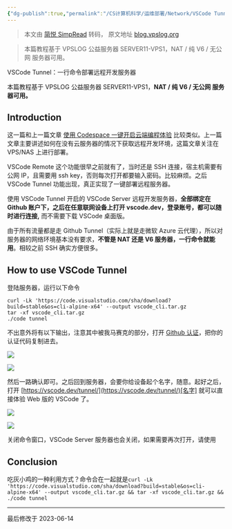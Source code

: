 ```yaml
---
{"dg-publish":true,"permalink":"/CS计算机科学/运维部署/Network/VSCode Tunnel：一行命令部署远程开发服务器/","created":"2024-04-14T23:08:30.250+08:00","updated":"2024-04-24T00:35:40.000+08:00"}
---
```


> 本文由 [简悦 SimpRead](http://ksria.com/simpread/) 转码， 原文地址 [blog.vpslog.org](https://blog.vpslog.org/blog/vscodetunnel/)

> 本篇教程基于 VPSLOG 公益服务器 SERVER11-VPS1，NAT / 纯 V6 / 无公网 服务器可用。

VSCode Tunnel：一行命令部署远程开发服务器

本篇教程基于 VPSLOG 公益服务器 SERVER11-VPS1，**NAT / 纯 V6 / 无公网 服务器可用。**

Introduction
------------

这一篇和上一篇文章 [使用 Codespace 一键开启云端编程体验](https://vpslog.net/blog/%E4%BD%BF%E7%94%A8-codespace-%E4%B8%80%E9%94%AE%E5%BC%80%E5%90%AF%E4%BA%91%E7%AB%AF%E7%BC%96%E7%A8%8B%E4%BD%93%E9%AA%8C/) 比较类似。上一篇文章主要讲述如何在没有云服务器的情况下获取远程开发环境，这篇文章关注在 VPS/NAS 上进行部署。

VSCode Remote 这个功能很早之前就有了，当时还是 SSH 连接，宿主机需要有公网 IP，且需要用 ssh key，否则每次打开都要输入密码。比较麻烦。之后 VSCode Tunnel 功能出现，真正实现了一键部署远程服务器。

使用 VSCode Tunnel 开启的 VSCode Server 远程开发服务器，**全部绑定在 Github 账户下，之后在任意联网设备上打开 vscode.dev，登录账号，都可以随时进行连接,** 而不需要下载 VSCode 桌面版。

由于所有流量都是走 Github Tunnel（实际上就是走微软 Azure 云代理），所以对服务器的网络环境基本没有要求，**不管是 NAT 还是 V6 服务器，一行命令就能用**。相较之前 SSH 确实方便很多。

How to use VSCode Tunnel
------------------------

登陆服务器，运行以下命令

```
curl -Lk 'https://code.visualstudio.com/sha/download?build=stable&os=cli-alpine-x64' --output vscode_cli.tar.gz
tar -xf vscode_cli.tar.gz
./code tunnel
```

不出意外将有以下输出，注意其中被我马赛克的部分，打开 [Github 认证](https://github.com/login/device)，把你的认证代码复制进去。

![](https://blog.vpslog.org/blog/vscodetunnel/image.png)

![](https://blog.vpslog.org/blog/vscodetunnel/image-1.png)

然后一路确认即可。之后回到服务器，会要你给设备起个名字，随意。起好之后，打开 [https://vscode.dev/tunnel/](https://vscode.dev/tunnel/)[名字] 就可以直接体验 Web 版的 VSCode 了。

![](https://blog.vpslog.org/blog/vscodetunnel/image-2.png)

![](https://blog.vpslog.org/blog/vscodetunnel/image-3.png)

关闭命令窗口，VSCode Server 服务器也会关闭，如果需要再次打开，请使用

Conclusion
----------

吃灰小鸡的一种利用方式？命令合在一起就是`curl -Lk 'https://code.visualstudio.com/sha/download?build=stable&os=cli-alpine-x64' --output vscode_cli.tar.gz && tar -xf vscode_cli.tar.gz && ./code tunnel`

* * *

最后修改于 2023-06-14